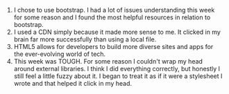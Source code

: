 1. I chose to use bootstrap. I had a lot of issues
understanding this week for some reason and I found
the most helpful resources in relation to bootstrap.
2. I used a CDN simply because it made more sense to me. It clicked in my brain far more successfully than using a local file.
3. HTML5 allows for developers to build more diverse
sites and apps for the ever-evolving world of tech.
4. This week was TOUGH. For some reason I couldn't wrap my head around external libraries. I think I
did everything correctly, but honestly I still feel
a little fuzzy about it. I began to treat it as if
it were a stylesheet I wrote and that helped it
click in my head. 
